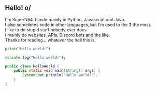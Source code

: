 ## Hello! o/
I'm SuperN64. I code mainly in Python, Javascript and Java.  
I also sometimes code in other languages, but I'm used to the 3 the most.  
I like to do stupid stuff nobody ever does.  
I mainly do websites, APIs, Discord bots and the like.  
Thanks for reading... whatever the hell this is.

```python
print("Hello world!")
```
```js
console.log("Hello world!");
```
```java
public class HelloWorld {
    public static void main(String[] args) {
        System.out.println("Hello world!");
    }
}
```
